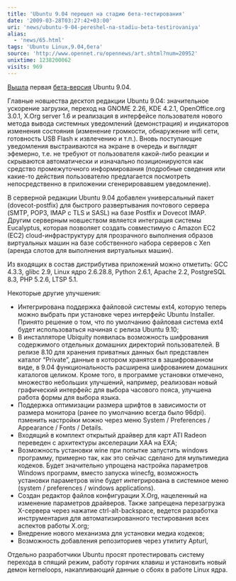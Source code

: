 ```yaml
---
title: 'Ubuntu 9.04 перешел на стадию бета-тестирования'
date: '2009-03-28T03:27:42+03:00'
uri: 'news/ubuntu-9-04-pereshel-na-stadiu-beta-testirovaniya'
alias: 
  - 'news/65.html'
tags: 'Ubuntu Linux,9.04,бета'
source: 'http://www.opennet.ru/opennews/art.shtml?num=20952'
unixtime: 1238200062
visits: 969
---
```

[Вышла](https://lists.ubuntu.com/archives/ubuntu-announce/2009-March/000119.html) первая [бета-версия](http://www.ubuntu.com/testing/jaunty/beta) Ubuntu 9.04.

Главные новшества десктоп редакции Ubuntu 9.04: значительное ускорение загрузки, переход на GNOME 2.26, KDE 4.2.1, OpenOffice.org 3.0.1, X.Org server 1.6 и реализация в интерфейсе пользователя нового метода вывода системных уведомлений (демонстрация) и индикаторов изменения состояния (изменение громкости, обнаружение wifi сети, готовность USB Flash к извлечению и т.п.). Вновь поступающие уведомления выстраиваются на экране в очередь и выглядят эфемерно, т.е. не требуют от пользователя какой-либо реакции и скрываются автоматически и изначально позиционируются как средство промежуточного информирования (подробные сведения или какие-то действия пользователю предлагается посмотреть непосредственно в приложении сгенерировавшем уведомление).

В серверной редакции Ubuntu 9.04 добавлен универсальный пакет (dovecot-postfix) для быстрого развертывания почтового сервера (SMTP, POP3, IMAP с TLS и SASL) на базе Postfix и Dovecot IMAP. Другим серверным новшеством является интеграция системы Eucalyptus, которая позволяет создать совместимую с Amazon EC2 (EC2) cloud-инфраструктуру для прозрачного выполнения образов виртуальных машин на базе собственного набора серверов с Xen (аренда слотов для выполнения виртуальных машин).

Из входящих в состав дистрибутива приложений можно отметить: GCC 4.3.3, glibc 2.9, Linux ядро 2.6.28.8, Python 2.6.1, Apache 2.2, PostgreSQL 8.3, PHP 5.2.6, LTSP 5.1.

Некоторые другие улучшения:

 *   Интегрирована поддержка файловой системы ext4, которую теперь можно выбрать при установке через интерфейс Ubuntu Installer. Принято решение о том, что по умолчанию файловая система ext4 будет использоваться начиная с релиза Ubuntu 9.10;  
*   В инсталляторе Ubiquity появилась возможность шифрования содержимого отдельных домашних директорий пользователей. В релизе 8.10 для хранения приватных данных был представлен каталог “Private”, данные в котором хранятся в зашифрованном виде, в 9.04 функциональность расширена шифрованием домашних каталогов целиком. Кроме того, в программе установки отмечено, множество небольших улучшений, например, реализован новый графический интерфейс для выбора часового пояса, улучшена работа формы для выбора языка.  
*   Поддержка оптимизации размера шрифтов в зависимости от размера монитора (ранее по умолчанию всегда было 96dpi). пзменить настройки можно через меню System / Preferences / Appearance / Fonts / Details.  
*   Входящий в комплект открытый драйвер для карт ATI Radeon переведен с архитектуры акселерации XAA на EXA;  
*   Возможность установки wine при попытке запустить windows программу, примерно так, как это сейчас сделано для мультимедиа кодеков. Будет значительно упрощена настройка параметров Windows программ, вместо запуска winecfg, возможность установки параметров wine будет интегрирована в системное меню (system / preferences / windows applications).  
*   [](http://blueprints.launchpad.net/ubuntu/+spec/xorg-options-editor)Создан редактор файлов конфигурации X.Org, нацеленный на изменение параметров драйверов. Также запрещена перезагрузка X-сервера через нажатие ctrl-alt-backspace, ведется разработка инструментария для автоматизированного тестирования всех аспектов работы X.org;  
*   Внедрение нового механизма для установки медиа кодеков;  
*   Возможность добавления репозиториев через утилиту [](http://blueprints.launchpad.net/ubuntu/+spec/jaunty-apturl-add-repo)Apturl,

Отдельно разработчики Ubuntu просят протестировать систему перехода в спящий режим, работу горячих клавиш и установить новый демон kerneloops, накапливающий данные о сбоях в работе Linux ядра.
